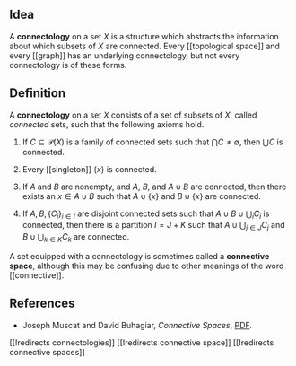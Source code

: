 ## Idea

A **connectology** on a set $X$ is a structure which abstracts the information about which subsets of $X$ are connected.  Every [[topological space]] and every [[graph]] has an underlying connectology, but not every connectology is of these forms.

## Definition

A **connectology** on a set $X$ consists of a set of subsets of $X$, called *connected* sets, such that the following axioms hold.

1. If $C\subseteq \mathcal{P}(X)$ is a family of connected sets such that $\bigcap C \neq \emptyset$, then $\bigcup C$ is connected.

2. Every [[singleton]] $\{x\}$ is connected.

3. If $A$ and $B$ are nonempty, and $A$, $B$, and $A\cup B$ are connected, then there exists an $x\in A\cup B$ such that $A\cup\{x\}$ and $B\cup \{x\}$ are connected.

4. If $A,B,\{C_i\}_{i\in I}$ are disjoint connected sets such that $A\cup B\cup \bigcup_i C_i$ is connected, then there is a partition $I=J+K$ such that $A\cup \bigcup_{j\in J} C_j$ and $B\cup \bigcup_{k\in K} C_k$ are connected.

A set equipped with a connectology is sometimes called a **connective space**, although this may be confusing due to other meanings of the word [[connective]].

## References

* Joseph Muscat and David Buhagiar, *Connective Spaces*, [PDF](http://www.math.shimane-u.ac.jp/memoir/39/D.Buhagiar.pdf).

[[!redirects connectologies]]
[[!redirects connective space]]
[[!redirects connective spaces]]
